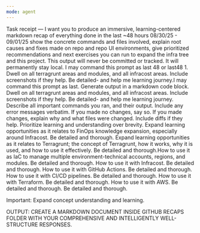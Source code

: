 ```yaml
---
mode: agent
---
```

Task receipt — I want you to produce an immersive, learning-centered markdown recap of everything done in the last ~48 hours 08/30/25 - 09/01/25 show the concrete commands and files involved, explain root causes and fixes made on repo and repo UI environments, give prioritized recommendations and next exercises you can run to expand the infra tree and this project. This output will never be committed or tracked. It will permanently stay local. I may command this prompt as last 48 or last48 1. Dwell on all terragrunt areas and modules, and all infracost areas. Include screenshots if they help. Be detailed- and help me learning journey.I may command this prompt as last. Generate output in a markdown code block. Dwell on all terragrunt areas and modules, and all infracost areas. Include screenshots if they help. Be detailed- and help me learning journey. Describe all important commands you ran, and their output. Include any error messages verbatim. If you made no changes, say so. If you made changes, explain why and what files were changed. Include diffs if they help. Prioritize learning and understanding over brevity. Expand learning opportunities as it relates to FinOps knowledge expansion, especially around Infracost. Be detailed and thorough. Expand learning opportunities as it relates to Terragrunt; the concept of Terragrunt, how it works, why it is used, and how to use it effectively. Be detailed and thorough.How to use it as IaC to manage multiple environment-technical accounts, regions, and modules. Be detailed and thorough. How to use it with Infracost. Be detailed and thorough. How to use it with GitHub Actions. Be detailed and thorough. How to use it with CI/CD pipelines. Be detailed and thorough. How to use it with Terraform. Be detailed and thorough. How to use it with AWS. Be detailed and thorough. Be detailed and thorough. 

Important: Expand concept understanding and learning. 

OUTPUT: CREATE A MARKDOWN DOCUMENT INSIDE GITHUB RECAPS FOLDER WITH YOUR COMPREHENSIVE AND INTELLIGENTLY WELL-STRUCTURE RESPONSES. 